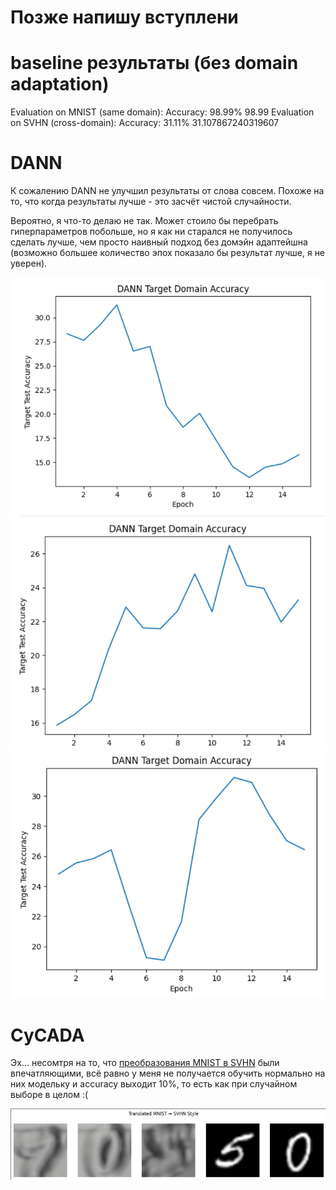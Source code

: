 # Позже напишу вступлени

# baseline результаты (без domain adaptation)
Evaluation on MNIST (same domain):
Accuracy: 98.99%
98.99
Evaluation on SVHN (cross-domain):
Accuracy: 31.11%
31.107867240319607


# DANN
К сожалению DANN не улучшил результаты от слова совсем. Похоже на 
то, что когда результаты лучше - это засчёт чистой случайности. 

Вероятно, я что-то делаю не так. Может стоило бы 
перебрать гиперпараметров побольше, но я как ни старался не получилось сделать 
лучше, чем просто наивный подход без домэйн адаптейшна (возможно большее количество эпох показало бы результат 
лучше, я не уверен).

![img.png](img.png)
![img_1.png](img_1.png)
![img_2.png](img_2.png)

# CyCADA

Эх... несомтря на то, что [преобразования MNIST в SVHN](https://drive.google.com/drive/folders/1wg2WdWw88Bd65Z-xqt7MA3b5irscqnk8?usp=sharing) были впечатляющими, всё равно у меня 
не получается обучить нормально на них модельку и accuracy выходит 10%, то есть как при случайном выборе в целом :(

![](img_3.png)
